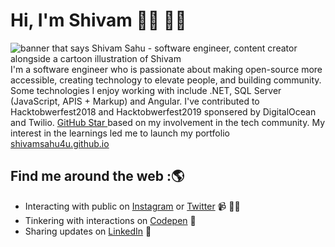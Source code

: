 # Hi, I'm Shivam 👋🏾 👨‍💻

<img src="https://raw.githubusercontent.com/Monica/Monica/master/gh-header-image-cropped.png" alt="banner that says Shivam Sahu - software engineer, content creator alongside a cartoon illustration of Shivam">
I'm a software engineer who is passionate about making open-source more accessible, creating technology to elevate people, and building community. Some technologies
I enjoy working with include .NET, SQL Server (JavaScript, APIS + Markup) and Angular. I've contributed to Hacktobwerfest2018 and Hacktobwerfest2019 sponsered by DigitalOcean and Twilio. <a href="https://stars.github.com
/">GitHub Star </a> based on my involvement in the tech community. My interest in the learnings led me to launch my portfolio <a href="https://www.shivamsahu4u.github.io/">shivamsahu4u.github.io</a>

## Find me around the web :🌎
- Interacting with public on <a href="https://www.instagram.com/shivamsahu4u">Instagram</a> or <a href="https://www.twitter.com/shivamsahu4u">Twitter</a> 📹 ✍🏾
- Tinkering with interactions on <a href="https://codepen.io/shivamsahu4u/"> Codepen</a> 🏓
- Sharing updates on <a href="https://www.linkedin.com/in/shivamsahu4u/">LinkedIn</a> 💼
